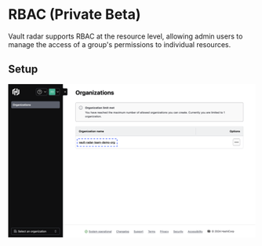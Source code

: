# RBAC (Private Beta)

Vault radar supports RBAC at the resource level, allowing admin users to manage the access of a group's permissions to individual resources.


## Setup

![](img/1-RBAC.png)
